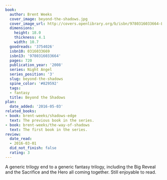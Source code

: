 ```yaml
---
book:
  author: Brent Weeks
  cover_image: beyond-the-shadows.jpg
  cover_image_url: http://covers.openlibrary.org/b/isbn/9780316033664-L.jpg
  dimensions:
    height: 18.0
    thickness: 4.1
    width: 10.7
  goodreads: '3754026'
  isbn10: 0316033669
  isbn13: '9780316033664'
  pages: 720
  publication_year: '2008'
  series: Night Angel
  series_position: '3'
  slug: beyond-the-shadows
  spine_color: '#829592'
  tags:
  - fantasy
  title: Beyond the Shadows
plan:
  date_added: '2016-05-03'
related_books:
- book: brent-weeks/shadows-edge
  text: The previous book in the series.
- book: brent-weeks/the-way-of-shadows
  text: The first book in the series.
review:
  date_read:
  - 2016-03-01
  did_not_finish: false
  rating: 3
---
```


A generic trilogy end to a generic fantasy trilogy, including the Big Reveal and the Sacrifice and the Hero all coming together. Still enjoyable to read.
